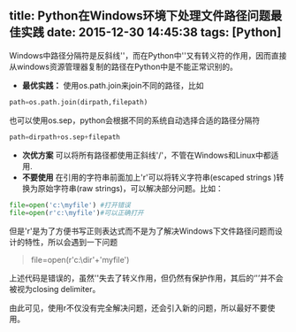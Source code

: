 title: Python在Windows环境下处理文件路径问题最佳实践
date: 2015-12-30 14:45:38
tags: [Python]
---
Windows中路径分隔符是反斜线'\'，而在Python中'\'又有转义符的作用，因而直接从windows资源管理器复制的路径在Python中是不能正常识别的。

* **最优实践：**
使用os.path.join来join不同的路径，比如
```Python
path=os.path.join(dirpath,filepath)
```
也可以使用os.sep，python会根据不同的系统自动选择合适的路径分隔符
```python
path=dirpath+os.sep+filepath
```
* **次优方案**
可以将所有路径都使用正斜线'/'，不管在Windows和Linux中都适用.
* **不要使用**
在引用的字符串前面加上'r'可以将转义字符串(escaped strings )转换为原始字符串(raw strings)，可以解决部分问题。比如：
```python
file=open('c:\myfile') #打开错误
file=open(r'c:\myfile')#可以正确打开
```
但是'r'是为了方便书写正则表达式而不是为了解决Windows下文件路径问题而设计的特性，所以会遇到一下问题

>file=open(r'c:\dir\'+'myfile')

上述代码是错误的，虽然'\'失去了转义作用，但仍然有保护作用，其后的‘'’并不会被视为closing delimiter。


由此可见，使用r不仅没有完全解决问题，还会引入新的问题，所以最好不要使用。

